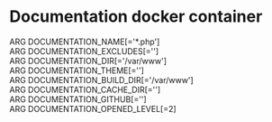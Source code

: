 Documentation docker container
==

ARG DOCUMENTATION_NAME[='*.php']  
ARG DOCUMENTATION_EXCLUDES[='']  
ARG DOCUMENTATION_DIR[='/var/www']  
ARG DOCUMENTATION_THEME[='']  
ARG DOCUMENTATION_BUILD_DIR[='/var/www']  
ARG DOCUMENTATION_CACHE_DIR[='']  
ARG DOCUMENTATION_GITHUB[='']  
ARG DOCUMENTATION_OPENED_LEVEL[=2]  
